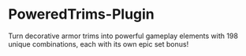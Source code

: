 # PoweredTrims-Plugin
Turn decorative armor trims into powerful gameplay elements with 198 unique combinations, each with its own epic set bonus!
